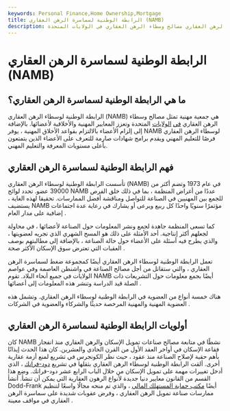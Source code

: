 ```yaml
---
keywords: Personal Finance,Home Ownership,Mortgage
title: الرابطة الوطنية لسماسرة الرهن العقاري (NAMB)
description: تمثل الرابطة الوطنية لوسطاء الرهن العقاري مصالح وسطاء الرهن العقاري في الولايات المتحدة.
---
```


# الرابطة الوطنية لسماسرة الرهن العقاري (NAMB)
## ما هي الرابطة الوطنية لسماسرة الرهن العقاري؟

الرابطة الوطنية لوسطاء الرهن العقاري (NAMB) هي جمعية مهنية تمثل مصالح وسطاء الرهن العقاري [في](/mortgagebroker) [الولايات](/mortgagebroker) المتحدة وتعزز المعايير المهنية والأخلاقية لأعضائها. بالإضافة إلى إلزام الأعضاء بالالتزام بقواعد الأخلاق المهنية ، يوفر NAMB لوسطاء الرهن العقاري فرصًا للتعليم المهني ويقدم برامج شهادات صارمة للتعرف على الأعضاء الذين يتمتعون بأعلى مستويات المعرفة والتعليم المهني.

## فهم الرابطة الوطنية لسماسرة الرهن العقاري

تأسست الرابطة الوطنية لوسطاء الرهن العقاري (NAMB) في عام 1973 وتضم أكثر من 39000 عضو. تحدد لوائح NAMB عددًا من أغراض المنظمة ، بما في ذلك خلق الفرص للجمع بين المهنيين في الصناعة للتواصل ومناقشة أفضل الممارسات. تحقيقا لهذه الغاية ، يستضيف NAMB مؤتمرًا سنويًا واحدًا كل ربيع ويرعى أو يشارك في رعاية عدة اجتماعات إضافية على مدار العام .

كما تسعى المنظمة جاهدة لجمع ونشر المعلومات حول الصناعة لأعضائها ، في محاولة لجعلهم أكثر إنتاجية. أحد الأمثلة على ذلك هو المسح الشهري الذي تجريه لعضويتها ، والذي يطرح فيه أسئلة على الأعضاء حول حالة الصناعة ، بالإضافة إلى مطالبتهم بوصف العقبات التي تعترض سوق الإسكان الأكثر صحة .

تعمل الرابطة الوطنية لوسطاء الرهن العقاري أيضًا كمجموعة ضغط لسماسرة الرهن العقاري ، والتي ستقاتل من أجل مصالح الصناعة في واشنطن العاصمة وفي عواصم الولايات في جميع أنحاء البلاد. تقوم NAMB أيضًا بجمع معلومات حول التشريعات ذات الصلة قيد الدراسة وتنشر هذه المعلومات إلى أعضائها .

هناك خمسة أنواع من العضوية في الرابطة الوطنية لوسطاء الرهن العقاري. وتشمل هذه العضوية المهنية والمهنية المرخصة حديثًا والشركاء والعضوية في الشركات .

## أولويات الرابطة الوطنية لسماسرة الرهن العقاري

كان NAMB نشطًا في متابعة مصالح صناعات تمويل الإسكان والرهن العقاري منذ انفجار فقاعة الإسكان في أواخر العقد الأول من القرن الحادي والعشرين. كان هذا الحدث إيذانًا بأهم حقبة لإصلاح الصناعة منذ عقود ، حيث نظر الكونجرس في تشريع لمنع أزمة عقارية أخرى. ألقت الرابطة الوطنية لوسطاء الرهن العقاري بثقلها في تشريع [دود-فرانك](/dodd-frank-financial-regulatory-reform-bill) ، الذي أدخل تغييرات مهمة على تمويل الإسكان من خلال الباب الرابع عشر دود-فرانك. وضع هذا القسم من القانون معايير دنيا جديدة لأنواع الرهون العقارية التي يمكن أن تنشأ. أنشأ Dodd-Frank أيضًا [مكتب حماية المستهلك المالي](/consumer-financial-protection-bureau-cfpb) ، والذي تم منحه مجالًا واسعًا لتنظيم ممارسات صناعة تمويل الرهن العقاري ، وفرض عقوبات شديدة على سماسرة الرهن العقاري في مواقف معينة .

